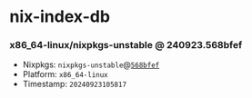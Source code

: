 # nix-index-db
### x86_64-linux/nixpkgs-unstable @ 240923.568bfef
- Nixpkgs: `nixpkgs-unstable`@[`568bfef`](https://github.com/NixOS/nixpkgs/commit/568bfef547c14ca438c56a0bece08b8bb2b71a9c)
- Platform: `x86_64-linux`
- Timestamp: `20240923105817`
